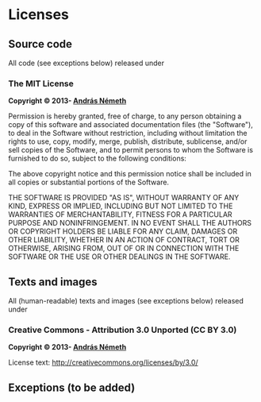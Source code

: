 # Licenses


## Source code

All code (see exceptions below) released under

### The MIT License

**Copyright &copy; 2013- [András Németh](http://www.linkedin.com/in/andrasnemeth)**

Permission is hereby granted, free of charge, to any person obtaining a copy of this software and associated documentation files (the "Software"), to deal in the Software without restriction, including without limitation the rights to use, copy, modify, merge, publish, distribute, sublicense, and/or sell copies of the Software, and to permit persons to whom the Software is furnished to do so, subject to the following conditions:

The above copyright notice and this permission notice shall be included in all copies or substantial portions of the Software.

THE SOFTWARE IS PROVIDED "AS IS", WITHOUT WARRANTY OF ANY KIND, EXPRESS OR IMPLIED, INCLUDING BUT NOT LIMITED TO THE WARRANTIES OF MERCHANTABILITY, FITNESS FOR A PARTICULAR PURPOSE AND NONINFRINGEMENT. IN NO EVENT SHALL THE AUTHORS OR COPYRIGHT HOLDERS BE LIABLE FOR ANY CLAIM, DAMAGES OR OTHER LIABILITY, WHETHER IN AN ACTION OF CONTRACT, TORT OR OTHERWISE, ARISING FROM, OUT OF OR IN CONNECTION WITH THE SOFTWARE OR THE USE OR OTHER DEALINGS IN THE SOFTWARE.


## Texts and images

All (human-readable) texts and images (see exceptions below) released under

### Creative Commons - Attribution 3.0 Unported (CC BY 3.0) 

**Copyright &copy; 2013- [András Németh](http://www.linkedin.com/in/andrasnemeth)**

License text: http://creativecommons.org/licenses/by/3.0/


## Exceptions (to be added)
